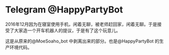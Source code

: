 # Telegram @HappyPartyBot

2016年12月因为在寝室使用手机，闲着无聊，被老师赶回家，闲着无聊。于是接受了大家造一个开车机器人的提议，于是有了这个玩意儿。

这是从原来的@MoeSoaho_bot 中剥离出来的部分。也是@HappyPartyBot 的生产环境代码。